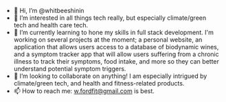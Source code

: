 - 👋 Hi, I’m @whitbeeshinin
- 👀 I’m interested in all things tech really, but especially climate/green tech and health care tech.
- 🌱 I’m currently learning to hone my skills in full stack development. I'm working on several projects at the moment; a personal website, an application that allows users access to a database of biodynamic wines, and a symptom tracker app that will allow users suffering from a chronic illness to track their symptoms, food intake, and more so they can better understand potential symptom triggers.
- 💞️ I’m looking to collaborate on anything! I am especially intrigued by climate/green tech, and health and fitness-related products.
- 📫 How to reach me: w.fordfit@gmail.com is best.

<!---
whitbeeshinin/whitbeeshinin is a ✨ special ✨ repository because its `README.md` (this file) appears on your GitHub profile.
You can click the Preview link to take a look at your changes.
--->
